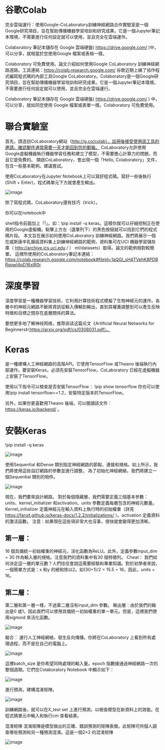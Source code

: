 # 谷歌Colab
完全雲端運行：使用Google-CoLaboratory訓練神經網路合作實驗室是一個Google研究項目，旨在幫助傳播機器學習培訓和研究成果。它是一個Jupyter筆記本環境，不需要進行任何設定就可以使用，並且完全在雲端運作。

Colaboratory 筆記本儲存在 Google 雲端硬盤( https://drive.google.com/ )中，可以分享，就相當於您使用Google 檔案或表格一樣。

Colaboratory 可免費使用。論文介紹如何使用Google CoLaboratory 訓練神經網路道路。工具連結：https://colab.research.google.com/
谷歌近期上線了協作程式編寫程式碼的內部工具Google CoLaboratory。Colaboratory是一個Google研究項目，旨在幫助傳播機器學習培訓和研究成果。它是一個Jupyter筆記本環境，不需要進行任何設定就可以使用，並且完全在雲端運行。

Colaboratory 筆記本儲存在 Google 雲端硬盤( https://drive.google.com/ ) 中，可以分享，就如同您使用 Google 檔案或表單一樣。Colaboratory 可免費使用。

# 聯合實驗室
首先，請造訪CoLaboratory網站（http://g.co/colab），註冊後接受使用該工具的邀請。確認郵件通常需要一天才能回到您的郵箱。 CoLaboratory允許使用Google虛擬機器執行機器學習任務和建立了模型，不需要擔心計算力的問題，而且它是免費的。
開啟CoLaboratory，會出現一個「Hello, Colaboratory」文件，包含一些基本範例。建議嘗試。

使用CoLaboratory在Jupyter Notebook上可以寫好程式碼。寫好一些後執行(Shift + Enter)，程式碼單元下方就會產生輸出。

![image](https://github.com/XUPOWEN/neural-network/blob/main/731851.png)

除了寫程式碼，CoLaboratory還有技巧（trick）。

你可以在notebook中


shell指令前面加上「!」。如：!pip install -q keras。這樣你就可以仔細控制正在使用的Google虛擬機。點擊上方左（選單列下）的黑色按鈕就可以找到它們的程式碼片段。
本文旨在展示如何使用CoLaboratory 訓練神經網路。我們將展示一個在威斯康辛乳腺癌資料集上訓練神經網路的範例，資料集可在UCI 機器學習儲存庫（ http://archive.ics.uci.edu / ） ml/datasets）取得。論文的範例相對較簡單。
這裡所使用的CoLaboratory筆記本連結：https://colab.research.google.com/notebook#fileId=1aQGl_sH4TVehK8PDBRspwI4pD16xIR0r

# 深度學習
深度學習是一種機器學習技術，它利用計算技術程式模擬了生物神經元的運作。各層中的神經元網路不斷將資訊從輸入傳輸到輸出，直到其權重調整到可以產生反映特徵和目標之間存在底層關係的算法。

要想更多地了解神经网络，推荐阅读这篇论文《Artificial Neural Networks for Beginners》（https://arxiv.org/pdf/cs/0308031.pdf）。
# Keras
是一種建構人工神經網路的高階API。它使用TensorFlow 或Theano 後端執行內部運作。要安裝Keras，必須先安裝TensorFlow。CoLaboratory 已經在虛擬機器上安裝了TensorFlow。

使用以下指令可以檢查是否安裝TensorFlow：
!pip show tensorflow
你也可以使用!pip install tensorflow==1.2，安裝特定版本的TensorFlow。

另外，如果你更喜歡用Theano 後端，可以閱讀該文件： https://keras.io/backend/ 。

# 安裝Keras

!pip install -q keras

![image](https://github.com/XUPOWEN/neural-network/blob/main/keras.png)

使用Sequential 和Dense 類別指定神經網路的節點、連接和規格。如上所示，我們將使用這些自訂網路的參數並進行調整。
為了初始化神經網絡，我們將建立一個Sequential 類別的物件。

![image](https://github.com/XUPOWEN/neural-network/blob/main/ANN.png)

現在，我們要來設計網路。
對於每個隱藏層，我們需要定義三個基本參數：units、kernel_initializer 和activation。units 參數定義每層包含的神經元數量。Kernel_initializer 定義神經元在輸入資料上執行時的初始權重（詳見 https://faroit.github.io/keras-docs/1.2.2/initializations/ ）。activation 定義資料的激活函數。
注意：如果現在這些項非常大也沒事，很快就會變得更加清晰。
## 第一層：
16 個具備統一初始權重的神經元，活化函數為ReLU。此外，定義參數input_dim = 30 作為輸入層的規格。注意我們的資料集中有30 個特徵列。
Cheat：
我們如何決定這一層的單元數？人們往往會說這需要經驗和專業知識。對於初學者來說，一個簡單方式是：x 和y 的總和除以2。如(30+1)/2 = 15.5 ~ 16，因此，units = 16。
## 第二層：
第二層和第一層一樣，不過第二層沒有input_dim 參數。
輸出層：由於我們的輸出是0 或1，因此我們可以使用具備統一初始權重的單一單元。但是，這裡我們使用sigmoid 來活化函數。

![image](https://github.com/XUPOWEN/neural-network/blob/main/classifier.png)

擬合：
運行人工神經網絡，發生反向傳播。你將在CoLaboratory 上看到所有處理過程，而不是在自己的電腦上。

![image](https://github.com/XUPOWEN/neural-network/blob/main/ANNclass.png)

這裡batch_size 是你希望同時處理的輸入量。epoch 指數據通過神經網路一次的整個週期。它們在Colaboratory Notebook 中顯示如下：

![image](https://github.com/XUPOWEN/neural-network/blob/main/demo.png)

進行預測，建構混淆矩陣。

![image](https://github.com/XUPOWEN/neural-network/blob/main/2c2.png)

訓練網路後，就可以在X_test set 上進行預測，以檢查模型在新資料上的效能。在程式碼單元中輸入和執行cm 查看結果。

混淆矩陣
混淆矩陣是模型做出的正確、錯誤預測的矩陣表徵。此矩陣可供個人調查哪些預測和另一種預測混淆。這是一個2×2 的混淆矩陣

![image](https://github.com/XUPOWEN/neural-network/blob/main/square.png)

